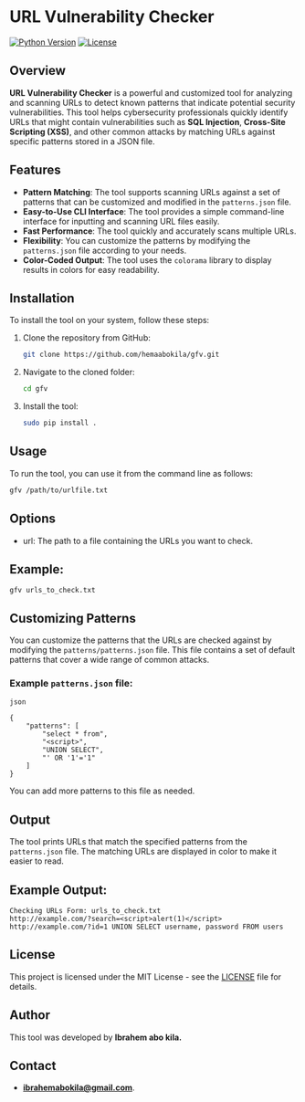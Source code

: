# URL Vulnerability Checker

[![Python Version](https://img.shields.io/badge/python-3.x-blue.svg)](https://www.python.org/)
[![License](https://img.shields.io/badge/license-MIT-green.svg)](LICENSE)

## Overview

**URL Vulnerability Checker** is a powerful and customized tool for analyzing and scanning URLs to detect known patterns that indicate potential security vulnerabilities. This tool helps cybersecurity professionals quickly identify URLs that might contain vulnerabilities such as **SQL Injection**, **Cross-Site Scripting (XSS)**, and other common attacks by matching URLs against specific patterns stored in a JSON file.

## Features

- **Pattern Matching**: The tool supports scanning URLs against a set of patterns that can be customized and modified in the `patterns.json` file.
- **Easy-to-Use CLI Interface**: The tool provides a simple command-line interface for inputting and scanning URL files easily.
- **Fast Performance**: The tool quickly and accurately scans multiple URLs.
- **Flexibility**: You can customize the patterns by modifying the `patterns.json` file according to your needs.
- **Color-Coded Output**: The tool uses the `colorama` library to display results in colors for easy readability.

## Installation

To install the tool on your system, follow these steps:

1. Clone the repository from GitHub:

    ```bash
    git clone https://github.com/hemaabokila/gfv.git
    ```

2. Navigate to the cloned folder:

    ```bash
    cd gfv
    ```


4. Install the tool:

    ```bash
    sudo pip install .
    ```

## Usage

To run the tool, you can use it from the command line as follows:

```bash
gfv /path/to/urlfile.txt
```
## Options
- url: The path to a file containing the URLs you want to check.
## Example:
```
gfv urls_to_check.txt
```
## Customizing Patterns
You can customize the patterns that the URLs are checked against by modifying the `patterns/patterns.json` file. This file contains a set of default patterns that cover a wide range of common attacks.

### Example `patterns.json` file:
```
json

{
    "patterns": [
        "select * from",
        "<script>",
        "UNION SELECT",
        "' OR '1'='1"
    ]
}
```
You can add more patterns to this file as needed.

## Output
The tool prints URLs that match the specified patterns from the `patterns.json` file. The matching URLs are displayed in color to make it easier to read.

## Example Output:
```
Checking URLs Form: urls_to_check.txt
http://example.com/?search=<script>alert(1)</script>
http://example.com/?id=1 UNION SELECT username, password FROM users
```

## License
This project is licensed under the MIT License - see the [LICENSE](./LICENSE) file for details.

## Author
This tool was developed by **Ibrahem abo kila.**
## Contact
* **ibrahemabokila@gmail.com**.